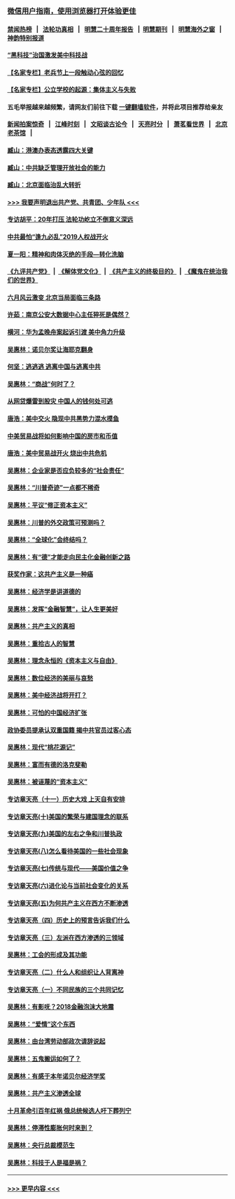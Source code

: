 ### [微信用户指南，使用浏览器打开体验更佳](https://github.com/gfw-breaker/banned-news1/blob/master/indexes/wechat-guide.md?t=0)
#### [禁闻热榜](热点新闻.md?t=0)  &nbsp;&nbsp;|&nbsp;&nbsp; [法轮功真相](https://github.com/gfw-breaker/truth/blob/master/README.md?t=0) &nbsp;&nbsp;|&nbsp;&nbsp; [明慧二十周年报告](https://github.com/gfw-breaker/mh-reports/blob/master/README.md?t=0) &nbsp;&nbsp;|&nbsp;&nbsp;[明慧期刊](https://github.com/gfw-breaker/mh-qikan) &nbsp;&nbsp;|&nbsp;&nbsp; [明慧海外之窗](https://github.com/gfw-breaker/mh-news/blob/master/README.md?t=0) &nbsp;&nbsp;|&nbsp;&nbsp; [神韵特别报道](https://github.com/gfw-breaker/mh-news/blob/master/shenyun.md?t=0)
#### [“黑科技”治国激发美中科技战](../pages/nsc423/n11638056.md?t=02051501) 
#### [【名家专栏】老兵节上一段触动心弦的回忆](../pages/nsc423/n11646016.md?t=02051501) 
#### [【名家专栏】公立学校的起源：集体主义与失败](../pages/nsc423/n11601833.md?t=02051501) 
#### 五毛举报越来越频繁，请网友们前往下载 [一键翻墙软件](https://github.com/gfw-breaker/ssr-accounts)，并将此项目推荐给亲友
#### [新闻拍案惊奇](https://github.com/gfw-breaker/banned-news1/blob/master/pages/link4.md) &nbsp;&nbsp;|&nbsp;&nbsp; [江峰时刻](https://github.com/gfw-breaker/banned-news1/blob/master/pages/link4.md) &nbsp;&nbsp;|&nbsp;&nbsp; [文昭谈古论今](https://github.com/gfw-breaker/banned-news1/blob/master/pages/link4.md) &nbsp;&nbsp;|&nbsp;&nbsp; [天亮时分](https://github.com/gfw-breaker/banned-news1/blob/master/pages/link4.md) &nbsp;&nbsp;|&nbsp;&nbsp; [萧茗看世界](https://github.com/gfw-breaker/banned-news1/blob/master/pages/link4.md) &nbsp;&nbsp;|&nbsp;&nbsp; [北京老茶馆](https://github.com/gfw-breaker/banned-news1/blob/master/pages/link4.md) &nbsp;&nbsp;|&nbsp;&nbsp; 
#### [臧山：港澳办表态透露四大关键](../pages/nsc423/n11421628.md?t=02051501) 
#### [臧山：中共缺乏管理开放社会的能力](../pages/nsc423/n11407457.md?t=02051501) 
#### [臧山：北京面临治乱大转折](../pages/nsc423/n11406895.md?t=02051501) 
#### [>>> 我要声明退出共产党、共青团、少年队 <<<](https://github.com/begood0513/goodnews/blob/master/quit/letter.md) 
#### [专访胡平：20年打压 法轮功屹立不倒意义深远](../pages/nsc423/n11398800.md?t=02051501) 
#### [中共最怕“逢九必乱”2019人权战开火](../pages/nsc423/n11385248.md?t=02051501) 
#### [夏一阳：精神和肉体灭绝的手段—转化洗脑](../pages/nsc423/n11368250.md?t=02051501) 
#### [《九评共产党》](https://github.com/begood0513/9ping.md/blob/master/README.md) &nbsp;|&nbsp; [《解体党文化》](../../../../jtdwh.md/blob/master/README.md)  &nbsp;|&nbsp; [《共产主义的终极目的》](../../../../gczydzjmd.md/blob/master/README.md) &nbsp;|&nbsp; [《魔鬼在统治我们的世界》](../../../../mgztzwmdsj.md/blob/master/README.md) 
#### [六月风云激变 北京当局面临三条路](../pages/nsc423/n11313668.md?t=02051501) 
#### [许茹：南京公安大数据中心主任猝死是偶然？](../pages/nsc423/n11064744.md?t=02051501) 
#### [横河：华为孟晚舟案起诉引渡 美中角力升级](../pages/nsc423/n11027230.md?t=02051501) 
#### [吴惠林：诺贝尔奖让海耶克翻身](../pages/nsc423/n10890049.md?t=02051501) 
#### [何坚：逃逃逃 逃离中国与逃离中共](../pages/nsc423/n10592891.md?t=02051501) 
#### [吴惠林：“商战”何时了？](../pages/nsc423/n10573558.md?t=02051501) 
#### [从网贷爆雷到股灾 中国人的钱何处可逃](../pages/nsc423/n10572800.md?t=02051501) 
#### [唐浩：美中交火 隐现中共黑势力混水摸鱼](../pages/nsc423/n10544040.md?t=02051501) 
#### [中美贸易战将如何影响中国的房市和币值](../pages/nsc423/n10543697.md?t=02051501) 
#### [唐浩：美中贸易战开火 烧出中共危机](../pages/nsc423/n10540126.md?t=02051501) 
#### [吴惠林：企业家是否应负较多的“社会责任”](../pages/nsc423/n10535022.md?t=02051501) 
#### [吴惠林：“川普奇迹”一点都不稀奇](../pages/nsc423/n10512808.md?t=02051501) 
#### [吴惠林：平议“修正资本主义”](../pages/nsc423/n10495724.md?t=02051501) 
#### [吴惠林：川普的外交政策可预测吗？](../pages/nsc423/n10462387.md?t=02051501) 
#### [吴惠林：“全球化”会终结吗？](../pages/nsc423/n10452838.md?t=02051501) 
#### [吴惠林：有“德”才能走向民主化金融创新之路](../pages/nsc423/n10432292.md?t=02051501) 
#### [获奖作家：这共产主义是一种癌](../pages/nsc423/n10431541.md?t=02051501) 
#### [吴惠林：经济学是讲道德的](../pages/nsc423/n10398014.md?t=02051501) 
#### [吴惠林：发挥“金融智慧”，让人生更美好](../pages/nsc423/n10375019.md?t=02051501) 
#### [吴惠林：共产主义的真相](../pages/nsc423/n10351394.md?t=02051501) 
#### [吴惠林：重拾古人的智慧](../pages/nsc423/n10337691.md?t=02051501) 
#### [吴惠林：理念永恒的《资本主义与自由》](../pages/nsc423/n10316274.md?t=02051501) 
#### [吴惠林：数位经济的美丽与哀愁](../pages/nsc423/n10292946.md?t=02051501) 
#### [吴惠林：美中经济战将开打？](../pages/nsc423/n10258825.md?t=02051501) 
#### [吴惠林：可怕的中国经济扩张](../pages/nsc423/n10219147.md?t=02051501) 
#### [政协委员提承认双重国籍 揭中共官员过客心态](../pages/nsc423/n10208809.md?t=02051501) 
#### [吴惠林：现代“桃花源记”](../pages/nsc423/n10185234.md?t=02051501) 
#### [吴惠林：富而有德的洛克斐勒](../pages/nsc423/n10142264.md?t=02051501) 
#### [吴惠林：被诬蔑的“资本主义”](../pages/nsc423/n10124816.md?t=02051501) 
#### [专访章天亮（十一）历史大戏 上天自有安排](../pages/nsc423/n10094905.md?t=02051501) 
#### [专访章天亮(十)美国的繁荣与建国理念的联系](../pages/nsc423/n10094899.md?t=02051501) 
#### [专访章天亮(九)美国的左右之争和川普执政](../pages/nsc423/n10094889.md?t=02051501) 
#### [专访章天亮(八)怎么看待美国的一些社会现象](../pages/nsc423/n10094857.md?t=02051501) 
#### [专访章天亮(七)传统与现代——美国价值之争](../pages/nsc423/n10093140.md?t=02051501) 
#### [专访章天亮(六)进化论与当前社会变化的关系](../pages/nsc423/n10092036.md?t=02051501) 
#### [专访章天亮(五)为何共产主义在西方不断渗透](../pages/nsc423/n10083620.md?t=02051501) 
#### [专访章天亮（四）历史上的预言告诉我们什么](../pages/nsc423/n10083606.md?t=02051501) 
#### [专访章天亮（三）左派在西方渗透的三领域](../pages/nsc423/n10081115.md?t=02051501) 
#### [吴惠林：工会的形成及其功能](../pages/nsc423/n10080633.md?t=02051501) 
#### [专访章天亮（二）什么人和组织让人背离神](../pages/nsc423/n10076637.md?t=02051501) 
#### [专访章天亮（一）不同民族的三个共同记忆](../pages/nsc423/n10074188.md?t=02051501) 
#### [吴惠林：有影呒？2018金融泡沫大地震](../pages/nsc423/n10040534.md?t=02051501) 
#### [吴惠林：“爱情”这个东西](../pages/nsc423/n10019423.md?t=02051501) 
#### [吴惠林：由台湾劳动部政次请辞说起](../pages/nsc423/n9979679.md?t=02051501) 
#### [吴惠林：五鬼搬运如何了？](../pages/nsc423/n9925338.md?t=02051501) 
#### [吴惠林：有感于本年诺贝尔经济学奖](../pages/nsc423/n9871883.md?t=02051501) 
#### [吴惠林：共产主义渗透全球](../pages/nsc423/n9812748.md?t=02051501) 
#### [十月革命引百年红祸 俄总统候选人吁下葬列宁](../pages/nsc423/n9810182.md?t=02051501) 
#### [吴惠林：停滞性膨胀何时来到？](../pages/nsc423/n9764136.md?t=02051501) 
#### [吴惠林：央行总裁模范生](../pages/nsc423/n9728134.md?t=02051501) 
#### [吴惠林：科技于人是福是祸？](../pages/nsc423/n9672982.md?t=02051501) 

----
#### [ >>> 更早内容 <<< ](../indexes/nsc423-earlier.md)
